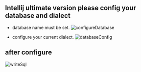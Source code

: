 ## Intellij ultimate version please config your database and dialect

- database name must be set.
![configureDatabase](https://raw.githubusercontent.com/gejun123456/MyBatisCodeHelper-Pro/master/screenshots/configureDatabase.png)

- configure your current dialect.
![databaseConfig](https://raw.githubusercontent.com/gejun123456/MyBatisCodeHelper-Pro/master/screenshots/configDatabase.png)


## after configure

![writeSql](https://raw.githubusercontent.com/gejun123456/MyBatisCodeHelper-Pro/master/screenshots/writeSql.gif)
